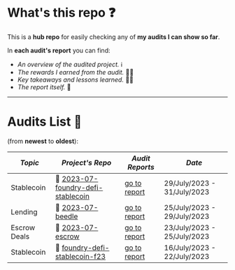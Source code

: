 # What's this repo ❓

This is a **hub repo** for easily checking any of **my audits I can show so far**.

In **each audit's report** you can find:

- _An overview of the audited project._ ℹ️
- _The rewards I earned from the audit._ 💸🧠
- _Key takeaways and lessons learned._ 👨‍💻
- _The report itself._ 📝

<hr/>

# Audits List 📓

(from **newest** to **oldest**):

| _Topic_      | _Project's Repo_                                                                                | _Audit Reports_                                                                                                              | _Date_                      |
| ------------ | ----------------------------------------------------------------------------------------------- | ---------------------------------------------------------------------------------------------------------------------------- | --------------------------- |
| Stablecoin   | 🔗 [2023-07-foundry-defi-stablecoin](https://github.com/Cyfrin/2023-07-foundry-defi-stablecoin) | [go to report](https://github.com/CarlosAlegreUr/Audits-By-CarlosAlegreUr/tree/main/reports/2023-07-foundry-defi-stablecoin) | 29/July/2023 - 31/July/2023 |
| Lending      | 🔗 [2023-07-beedle](https://github.com/Cyfrin/2023-07-beedle)                                   | [go to report](https://github.com/CarlosAlegreUr/Audits-By-CarlosAlegreUr/tree/main/reports/2023-07-beedle)                  | 25/July/2023 - 29/July/2023 |
| Escrow Deals | 🔗 [2023-07-escrow](https://github.com/Cyfrin/2023-07-escrow/tree/main)                         | [go to report](https://github.com/CarlosAlegreUr/Audits-By-CarlosAlegreUr/tree/main/reports/2023-07-escrow)                  | 23/July/2023 - 25/July/2023 |
| Stablecoin   | 🔗 [foundry-defi-stablecoin-f23](https://github.com/Cyfrin/foundry-defi-stablecoin-f23/)        | [go to report](https://github.com/CarlosAlegreUr/AuditExamplePractice)                                                       | 16/July/2023 - 22/July/2023 |
